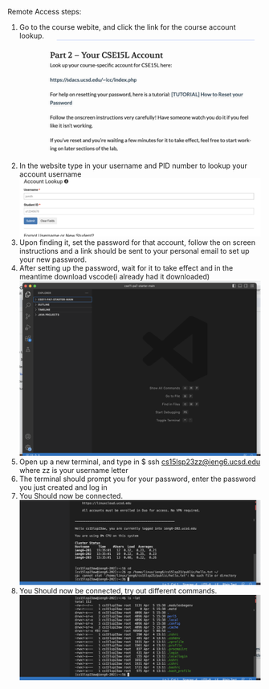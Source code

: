 Remote Access steps:

1. Go to the course webite, and click the link for the course account lookup.
![Image](websitess.png)
2. In the website type in your username and PID number to lookup your account username
![Image](AccountLookupss.png)
3. Upon finding it, set the password for that account, follow the on screen instructions and a link should be sent to your personal email to set up your new password.
4. After setting up the password, wait for it to take effect and in the meantime download vscode(i already had it downloaded)
![Image](vscodess.png)
5. Open up a new terminal, and type in $ ssh cs15lsp23zz@ieng6.ucsd.edu where zz is your username letter
6. The terminal should prompt you for your password, enter the password you just created and log in
7. You Should now be connected.
![Image](loggedinss.png)
7. You Should now be connected, try out different commands.
![Image](racommandss.png)

